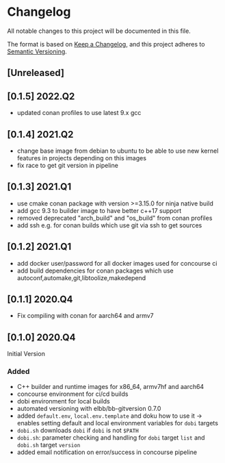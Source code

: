 # Changelog

All notable changes to this project will be documented in this file.

The format is based on [Keep a Changelog](https://keepachangelog.com/en/1.0.0/),
and this project adheres to [Semantic Versioning](https://semver.org/spec/v2.0.0.html).

## [Unreleased]

## [0.1.5] 2022.Q2

- updated conan profiles to use latest 9.x gcc

## [0.1.4] 2021.Q2

- change base image from debian to ubuntu to be able to use new kernel features
  in projects depending on this images
- fix race to get git version in pipeline

## [0.1.3] 2021.Q1

- use cmake conan package with version >=3.15.0 for ninja native build
- add gcc 9.3 to builder image to have better c++17 support
- removed deprecated "arch_build" and "os_build" from conan profiles
- add ssh e.g. for conan builds which use git via ssh to get sources

## [0.1.2] 2021.Q1

- add docker user/password for all docker images used for concourse ci
- add build dependencies for conan packages which use autoconf,automake,git,libtoolize,makedepend

## [0.1.1] 2020.Q4

- Fix compiling with conan for aarch64 and armv7

## [0.1.0] 2020.Q4

Initial Version

### Added

-   C++ builder and runtime images for x86_64, armv7hf and aarch64
-   concourse environment for ci/cd builds
-   dobi environment for local builds
-   automated versioning with elbb/bb-gitversion 0.7.0
-   added `default.env`, `local.env.template` and doku how to use it -> enables setting default and local environment variables for `dobi` targets
-   `dobi.sh` downloads `dobi` if `dobi` is not `$PATH`
-   `dobi.sh`: parameter checking and handling for `dobi` target `list` and `dobi.sh` target `version`
-   added email notification on error/success in concourse pipeline
